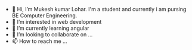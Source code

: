- 👋 Hi, I’m Mukesh kumar Lohar. I'm a student and currently i am pursing BE Computer Engineering.
- 👀 I’m interested in web development 
- 🌱 I’m currently learning angular
- 💞️ I’m looking to collaborate on ...
- 📫 How to reach me ...
